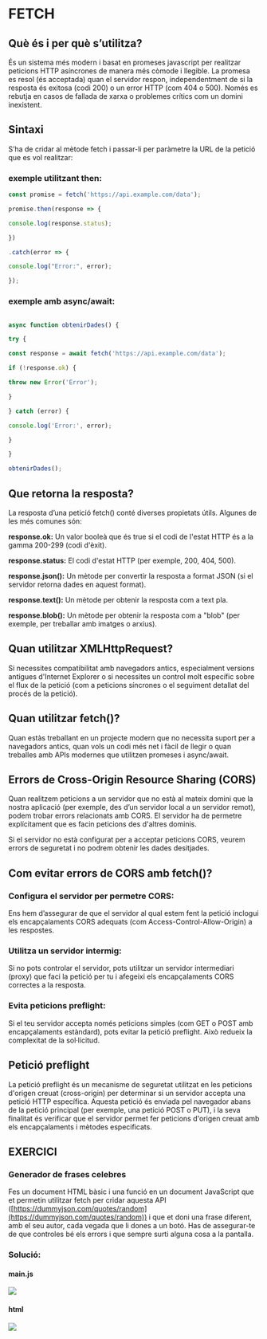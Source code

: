 # FETCH
## Què és i per què s’utilitza?

És un sistema més modern i basat en promeses javascript per realitzar peticions HTTP asíncrones de manera més còmode i llegible. La promesa es resol (és acceptada) quan el servidor respon, independentment de si la resposta és exitosa (codi 200) o un error HTTP (com 404 o 500). Només es rebutja en casos de fallada de xarxa o problemes crítics com un domini inexistent.

## Sintaxi

S’ha de cridar al mètode fetch i passar-li per paràmetre la URL de la petició que es vol realitzar:


### exemple utilitzant then:
```js
const promise = fetch('https://api.example.com/data');

promise.then(response => {

console.log(response.status);

})

.catch(error => {

console.log("Error:", error);

});
```
### exemple amb async/await:
```js

async function obtenirDades() {

try {

const response = await fetch('https://api.example.com/data');

if (!response.ok) {

throw new Error('Error');

}

} catch (error) {

console.log('Error:', error);

}

}

obtenirDades();
```
## Que retorna la resposta?

La resposta d’una petició fetch() conté diverses propietats útils. Algunes de les més comunes són:

**response.ok:** Un valor booleà que és true si el codi de l'estat HTTP és a la gamma 200-299 (codi d'èxit).

**response.status:** El codi d'estat HTTP (per exemple, 200, 404, 500).

**response.json():** Un mètode per convertir la resposta a format JSON (si el servidor retorna dades en aquest format).

**response.text():** Un mètode per obtenir la resposta com a text pla.

**response.blob():** Un mètode per obtenir la resposta com a "blob" (per exemple, per treballar amb imatges o arxius).

  

## Quan utilitzar XMLHttpRequest?

Si necessites compatibilitat amb navegadors antics, especialment versions antigues d'Internet Explorer o si necessites un control molt específic sobre el flux de la petició (com a peticions síncrones o el seguiment detallat del procés de la petició).


## Quan utilitzar fetch()?

Quan estàs treballant en un projecte modern que no necessita suport per a navegadors antics, quan vols un codi més net i fàcil de llegir o quan treballes amb APIs modernes que utilitzen promeses i async/await.

  
## Errors de Cross-Origin Resource Sharing (CORS)

Quan realitzem peticions a un servidor que no està al mateix domini que la nostra aplicació (per exemple, des d’un servidor local a un servidor remot), podem trobar errors relacionats amb CORS. El servidor ha de permetre explícitament que es facin peticions des d'altres dominis.

Si el servidor no està configurat per a acceptar peticions CORS, veurem errors de seguretat i no podrem obtenir les dades desitjades.

## Com evitar errors de CORS amb fetch()?

### Configura el servidor per permetre CORS:

Ens hem d’assegurar de que el servidor al qual estem fent la petició inclogui els encapçalaments CORS adequats (com Access-Control-Allow-Origin) a les respostes.

### Utilitza un servidor intermig:

Si no pots controlar el servidor, pots utilitzar un servidor intermediari (proxy) que faci la petició per tu i afegeixi els encapçalaments CORS correctes a la resposta.

### Evita peticions preflight:

Si el teu servidor accepta només peticions simples (com GET o POST amb encapçalaments estàndard), pots evitar la petició preflight. Això redueix la complexitat de la sol·licitud.

  
## Petició preflight

La petició preflight és un mecanisme de seguretat utilitzat en les peticions d'origen creuat (cross-origin) per determinar si un servidor accepta una petició HTTP específica. Aquesta petició és enviada pel navegador abans de la petició principal (per exemple, una petició POST o PUT), i la seva finalitat és verificar que el servidor permet fer peticions d'origen creuat amb els encapçalaments i mètodes especificats.

  

## EXERCICI

### Generador de frases celebres

Fes un document HTML bàsic i una funció en un document JavaScript que et permetin utilitzar fetch per cridar aquesta API ([https://dummyjson.com/quotes/random](https://dummyjson.com/quotes/random)) i que et doni una frase diferent, amb el seu autor, cada vegada que li dones a un botó. Has de assegurar-te de que controles bé els errors i que sempre surti alguna cosa a la pantalla.

  

### Solució:

#### main.js

![](https://lh7-rt.googleusercontent.com/docsz/AD_4nXebFvbNQ_eCR1BIj9T1qddrufzx0o20FvH7BqHnFrFS2iYv7PPgGymRFcphniRrG3TGOz5qC6oRh_T-v6I7KV4h4X5CjCNzH8NfDEeQqSu6lJx2GNSSwNy1WuVQidPi5JmzyNLd?key=AuZqxU3lzBBqFtj1Mn4xb0Rr)

#### html

![](https://lh7-rt.googleusercontent.com/docsz/AD_4nXePn-MltqTKzxfF2YsVJsihQoUAZPIvpr0KkCnc-MwxrJcb4_4oEOCg5FaX85ApNYcU7jjZ79zxufkSMxroZEC20yb02a079I3tlVrtWn8Kxq7K1OpC6KRGyxopXTrh8d4gS3FS?key=AuZqxU3lzBBqFtj1Mn4xb0Rr)